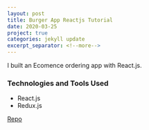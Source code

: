 ```yaml
---
layout: post
title: Burger App Reactjs Tutorial
date: 2020-03-25
project: true
categories: jekyll update
excerpt_separator: <!--more-->
---
```


I built an Ecomence ordering app with React.js.

### Technologies and Tools Used
- React.js
- Redux.js

[Repo](https://github.com/kinming92/burger-app-tutorial)

